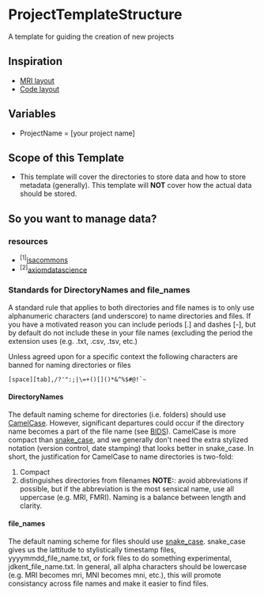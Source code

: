 # ProjectTemplateStructure
A template for guiding the creation of new projects

## Inspiration
- [MRI layout](http://nikola.me/folder_structure.html)
- [Code layout](https://drivendata.github.io/cookiecutter-data-science/)

## Variables
- ProjectName = [your project name]

## Scope of this Template
- This template will cover the directories to store data and how to store metadata (generally).
  This template will **NOT** cover how the actual data should be stored.

## So you want to manage data?
### resources
- <sup>[1]</sup>[isacommons](http://www.isacommons.org/index.html)
- <sup>[2]</sup>[axiomdatascience](http://www.axiomdatascience.com/best-practices/index.html#)

### Standards for DirectoryNames and file_names
A standard rule that applies to both directories and file names is to only use alphanumeric characters (and underscore) to name directories and files.
If you have a motivated reason you can include periods [.] and dashes [-], but by default do not include these in your file names (excluding the period the extension uses (e.g. .txt, .csv, .tsv, etc.)

Unless agreed upon for a specific context the following characters are banned for naming directories or files
```
[space][tab],/?'":;|\=+()[]()*&^%$#@!`~
```
#### DirectoryNames
The default naming scheme for directories (i.e. folders) should use [CamelCase](https://en.wikipedia.org/wiki/Camel_case).
However, significant departures could occur if the directory name becomes a part of the file name (see [BIDS](http://bids.neuroimaging.io/bids_spec1.0.2.pdf)). CamelCase is more compact than [snake_case](https://en.wikipedia.org/wiki/Snake_case), and we generally don't need the extra stylized notation (version control, date stamping) that looks better in snake_case. In short, the justification for CamelCase to name directories is two-fold:
1. Compact
2. distinguishes directories from filenames
**NOTE:**: avoid abbreviations if possible, but if the abbreviation is the most sensical name, use all uppercase (e.g. MRI, FMRI). Naming is a balance between length and clarity.

#### file_names
The default naming scheme for files should use [snake_case](https://en.wikipedia.org/wiki/Snake_case). snake_case gives us the lattitude to stylistically timestamp files, yyyymmdd_file_name.txt, or fork files to do something experimental, jdkent_file_name.txt. In general, all alpha characters should be lowercase (e.g. MRI becomes mri, MNI becomes mni, etc.), this will promote consistancy across file names and make it easier to find files.



